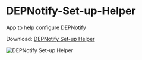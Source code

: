 # DEPNotify-Set-up-Helper
App to help configure DEPNotify

Download: [DEPNotify Set-up Helper](https://github.com/BIG-RAT/DEPNotify-Set-up-Helper/releases/download/current/DEPNotify-Set-up-Helper.zip)

![DEPNotify Set-up Helper](./help/images/app.png "DEPNotify Set-up Helper")
